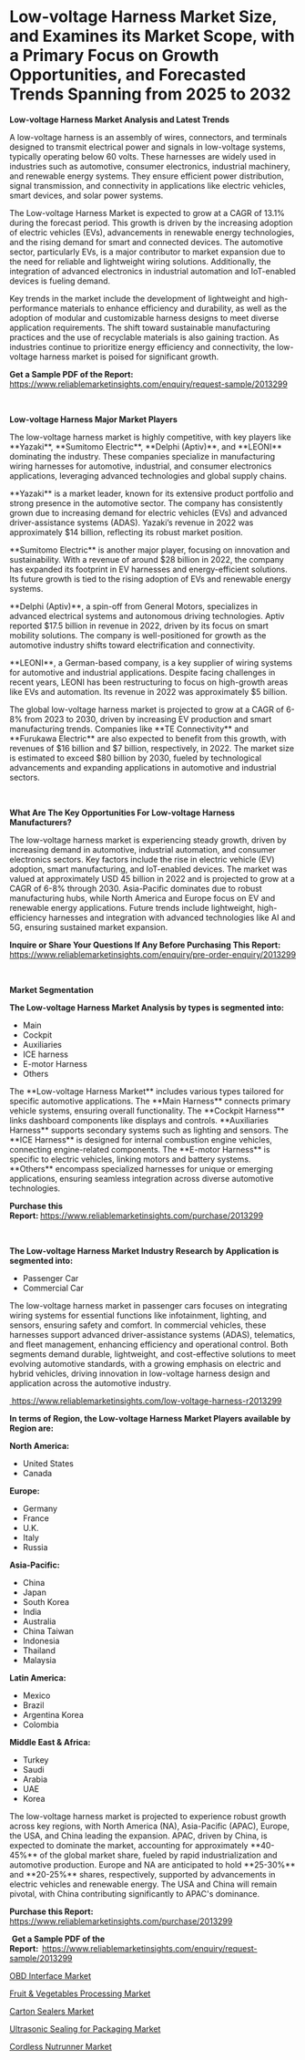 <p><h1>Low-voltage Harness Market Size, and Examines its Market Scope, with a Primary Focus on Growth Opportunities, and Forecasted Trends Spanning from 2025 to 2032</h1></p><p><strong>Low-voltage Harness Market Analysis and Latest Trends</strong></p>
<p><p>A low-voltage harness is an assembly of wires, connectors, and terminals designed to transmit electrical power and signals in low-voltage systems, typically operating below 60 volts. These harnesses are widely used in industries such as automotive, consumer electronics, industrial machinery, and renewable energy systems. They ensure efficient power distribution, signal transmission, and connectivity in applications like electric vehicles, smart devices, and solar power systems.</p><p>The Low-voltage Harness Market is expected to grow at a CAGR of 13.1% during the forecast period. This growth is driven by the increasing adoption of electric vehicles (EVs), advancements in renewable energy technologies, and the rising demand for smart and connected devices. The automotive sector, particularly EVs, is a major contributor to market expansion due to the need for reliable and lightweight wiring solutions. Additionally, the integration of advanced electronics in industrial automation and IoT-enabled devices is fueling demand.</p><p>Key trends in the market include the development of lightweight and high-performance materials to enhance efficiency and durability, as well as the adoption of modular and customizable harness designs to meet diverse application requirements. The shift toward sustainable manufacturing practices and the use of recyclable materials is also gaining traction. As industries continue to prioritize energy efficiency and connectivity, the low-voltage harness market is poised for significant growth.</p></p>
<p><strong>Get a Sample PDF of the Report:&nbsp;</strong> <a href="https://www.reliablemarketinsights.com/enquiry/request-sample/2013299?utm_campaign=2013&utm_medium=2&utm_source=Github&utm_content=ia&utm_term=24012025&utm_id=low-voltage-harness">https://www.reliablemarketinsights.com/enquiry/request-sample/2013299</a></p>
<p>&nbsp;</p>
<p><strong>Low-voltage Harness Major Market Players</strong></p>
<p><p>The low-voltage harness market is highly competitive, with key players like **Yazaki**, **Sumitomo Electric**, **Delphi (Aptiv)**, and **LEONI** dominating the industry. These companies specialize in manufacturing wiring harnesses for automotive, industrial, and consumer electronics applications, leveraging advanced technologies and global supply chains.</p><p>**Yazaki** is a market leader, known for its extensive product portfolio and strong presence in the automotive sector. The company has consistently grown due to increasing demand for electric vehicles (EVs) and advanced driver-assistance systems (ADAS). Yazaki’s revenue in 2022 was approximately $14 billion, reflecting its robust market position.</p><p>**Sumitomo Electric** is another major player, focusing on innovation and sustainability. With a revenue of around $28 billion in 2022, the company has expanded its footprint in EV harnesses and energy-efficient solutions. Its future growth is tied to the rising adoption of EVs and renewable energy systems.</p><p>**Delphi (Aptiv)**, a spin-off from General Motors, specializes in advanced electrical systems and autonomous driving technologies. Aptiv reported $17.5 billion in revenue in 2022, driven by its focus on smart mobility solutions. The company is well-positioned for growth as the automotive industry shifts toward electrification and connectivity.</p><p>**LEONI**, a German-based company, is a key supplier of wiring systems for automotive and industrial applications. Despite facing challenges in recent years, LEONI has been restructuring to focus on high-growth areas like EVs and automation. Its revenue in 2022 was approximately $5 billion.</p><p>The global low-voltage harness market is projected to grow at a CAGR of 6-8% from 2023 to 2030, driven by increasing EV production and smart manufacturing trends. Companies like **TE Connectivity** and **Furukawa Electric** are also expected to benefit from this growth, with revenues of $16 billion and $7 billion, respectively, in 2022. The market size is estimated to exceed $80 billion by 2030, fueled by technological advancements and expanding applications in automotive and industrial sectors.</p></p>
<p>&nbsp;</p>
<p><strong>What Are The Key Opportunities For Low-voltage Harness Manufacturers?</strong></p>
<p><p>The low-voltage harness market is experiencing steady growth, driven by increasing demand in automotive, industrial automation, and consumer electronics sectors. Key factors include the rise in electric vehicle (EV) adoption, smart manufacturing, and IoT-enabled devices. The market was valued at approximately USD 45 billion in 2022 and is projected to grow at a CAGR of 6-8% through 2030. Asia-Pacific dominates due to robust manufacturing hubs, while North America and Europe focus on EV and renewable energy applications. Future trends include lightweight, high-efficiency harnesses and integration with advanced technologies like AI and 5G, ensuring sustained market expansion.</p></p>
<p><strong>Inquire or Share Your Questions If Any Before Purchasing This Report:</strong> <a href="https://www.reliablemarketinsights.com/enquiry/pre-order-enquiry/2013299?utm_campaign=2013&utm_medium=2&utm_source=Github&utm_content=ia&utm_term=24012025&utm_id=low-voltage-harness">https://www.reliablemarketinsights.com/enquiry/pre-order-enquiry/2013299</a></p>
<p>&nbsp;</p>
<p><strong>Market Segmentation</strong></p>
<p><strong>The Low-voltage Harness Market Analysis by types is segmented into:</strong></p>
<p><ul><li>Main</li><li>Cockpit</li><li>Auxiliaries</li><li>ICE harness</li><li>E-motor Harness</li><li>Others</li></ul></p>
<p><p>The **Low-voltage Harness Market** includes various types tailored for specific automotive applications. The **Main Harness** connects primary vehicle systems, ensuring overall functionality. The **Cockpit Harness** links dashboard components like displays and controls. **Auxiliaries Harness** supports secondary systems such as lighting and sensors. The **ICE Harness** is designed for internal combustion engine vehicles, connecting engine-related components. The **E-motor Harness** is specific to electric vehicles, linking motors and battery systems. **Others** encompass specialized harnesses for unique or emerging applications, ensuring seamless integration across diverse automotive technologies.</p></p>
<p><strong>Purchase this Report:&nbsp;</strong><a href="https://www.reliablemarketinsights.com/purchase/2013299?utm_campaign=2013&utm_medium=2&utm_source=Github&utm_content=ia&utm_term=24012025&utm_id=low-voltage-harness">https://www.reliablemarketinsights.com/purchase/2013299</a></p>
<p>&nbsp;</p>
<p><strong>The Low-voltage Harness Market Industry Research by Application is segmented into:</strong></p>
<p><ul><li>Passenger Car</li><li>Commercial Car</li></ul></p>
<p><p>The low-voltage harness market in passenger cars focuses on integrating wiring systems for essential functions like infotainment, lighting, and sensors, ensuring safety and comfort. In commercial vehicles, these harnesses support advanced driver-assistance systems (ADAS), telematics, and fleet management, enhancing efficiency and operational control. Both segments demand durable, lightweight, and cost-effective solutions to meet evolving automotive standards, with a growing emphasis on electric and hybrid vehicles, driving innovation in low-voltage harness design and application across the automotive industry.</p></p>
<p><a href="https://www.reliablemarketinsights.com/low-voltage-harness-r2013299?utm_campaign=2013&utm_medium=2&utm_source=Github&utm_content=ia&utm_term=24012025&utm_id=low-voltage-harness">&nbsp;https://www.reliablemarketinsights.com/low-voltage-harness-r2013299</a></p>
<p><strong>In terms of Region, the Low-voltage Harness Market Players available by Region are:</strong></p>
<p>
    <p> <strong> North America: </strong>
        <ul>
            <li>United States</li>
            <li>Canada</li>
        </ul>
        </p> 
    <p> <strong> Europe: </strong>
        <ul>
            <li>Germany</li>
            <li>France</li>
            <li>U.K.</li>
            <li>Italy</li>
            <li>Russia</li>
        </ul>
        </p> 
    <p> <strong> Asia-Pacific: </strong>
        <ul>
            <li>China</li>
            <li>Japan</li>
            <li>South Korea</li>
            <li>India</li>
            <li>Australia</li>
            <li>China Taiwan</li>
            <li>Indonesia</li>
            <li>Thailand</li>
            <li>Malaysia</li>
        </ul>
        </p> 
    <p> <strong> Latin America: </strong>
        <ul>
            <li>Mexico</li>
            <li>Brazil</li>
            <li>Argentina Korea</li>
            <li>Colombia</li>
        </ul>
        </p> 
    <p> <strong> Middle East & Africa: </strong>
        <ul>
            <li>Turkey</li>
            <li>Saudi</li>
            <li>Arabia</li>
            <li>UAE</li>
            <li>Korea</li>
        </ul>
    </p>
    </p>
<p><p>The low-voltage harness market is projected to experience robust growth across key regions, with North America (NA), Asia-Pacific (APAC), Europe, the USA, and China leading the expansion. APAC, driven by China, is expected to dominate the market, accounting for approximately **40-45%** of the global market share, fueled by rapid industrialization and automotive production. Europe and NA are anticipated to hold **25-30%** and **20-25%** shares, respectively, supported by advancements in electric vehicles and renewable energy. The USA and China will remain pivotal, with China contributing significantly to APAC's dominance.</p></p>
<p><strong>Purchase this Report: </strong><a href="https://www.reliablemarketinsights.com/purchase/2013299?utm_campaign=2013&utm_medium=2&utm_source=Github&utm_content=ia&utm_term=24012025&utm_id=low-voltage-harness">https://www.reliablemarketinsights.com/purchase/2013299</a></p>
<p>&nbsp;<strong>Get a Sample PDF of the Report:&nbsp;&nbsp;</strong><a href="https://www.reliablemarketinsights.com/enquiry/request-sample/2013299?utm_campaign=2013&utm_medium=2&utm_source=Github&utm_content=ia&utm_term=24012025&utm_id=low-voltage-harness">https://www.reliablemarketinsights.com/enquiry/request-sample/2013299</a></p>
<p><strong></strong></p>
<p><p><a href="https://www.linkedin.com/pulse/obd-interface-market-forecast-global-trends-analysis-from-qs30f?utm_campaign=2013&utm_medium=2&utm_source=Github&utm_content=ia&utm_term=24012025&utm_id=low-voltage-harness">OBD Interface Market</a></p><p><a href="https://www.linkedin.com/pulse/opportunities-challenges-fruit-vegetables-processing-market-1jjof?utm_campaign=2013&utm_medium=2&utm_source=Github&utm_content=ia&utm_term=24012025&utm_id=low-voltage-harness">Fruit & Vegetables Processing Market</a></p><p><a href="https://www.linkedin.com/pulse/industry-growth-potential-carton-sealers-market-forecasted-efe8f?utm_campaign=2013&utm_medium=2&utm_source=Github&utm_content=ia&utm_term=24012025&utm_id=low-voltage-harness">Carton Sealers Market</a></p><p><a href="https://www.linkedin.com/pulse/remarkable-cagr-93-research-thoroughly-analyzes-value-market-svl9f?utm_campaign=2013&utm_medium=2&utm_source=Github&utm_content=ia&utm_term=24012025&utm_id=low-voltage-harness">Ultrasonic Sealing for Packaging Market</a></p><p><a href="https://www.linkedin.com/pulse/cordless-nutrunner-market-dynamics-145-cagr-growth-key-drivers-bourf?utm_campaign=2013&utm_medium=2&utm_source=Github&utm_content=ia&utm_term=24012025&utm_id=low-voltage-harness">Cordless Nutrunner Market</a></p></p>